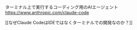 ターミナル上で実行するコーディング用のAIエージェント
https://www.anthropic.com/claude-code


[[なぜClaude CodeはIDEではなくターミナルでの開発なのか？]]